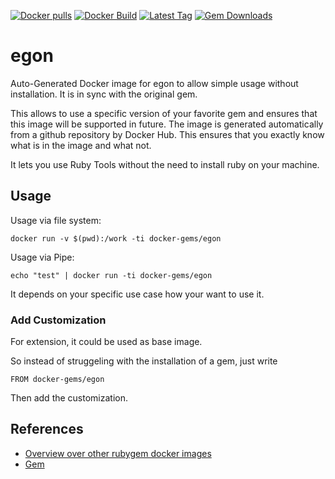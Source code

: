 [![Docker pulls](https://img.shields.io/docker/pulls/rubygem/egon.svg)](https://hub.docker.com/r/rubygem/egon/)
[![Docker Build](https://img.shields.io/docker/automated/rubygem/egon.svg)](https://hub.docker.com/r/rubygem/egon/)
[![Latest Tag](https://img.shields.io/github/tag/docker-rubygem/egon.svg)](https://hub.docker.com/r/rubygem/egon/)
[![Gem Downloads](https://img.shields.io/gem/dt/egon.svg)](https://rubygems.org/gems/egon/)
# egon

Auto-Generated Docker image for egon to allow simple usage without installation.
It is in sync with the original gem.

This allows to use a specific version of your favorite gem and ensures that this image will be supported in future.
The image is generated automatically from a github repository by Docker Hub.
This ensures that you exactly know what is in the image and what not.

It lets you use Ruby Tools without the need to install ruby on your machine.

## Usage

Usage via file system:

`docker run -v $(pwd):/work -ti docker-gems/egon`

Usage via Pipe:

`echo "test" | docker run -ti docker-gems/egon`

It depends on your specific use case how your want to use it.

### Add Customization

For extension, it could be used as base image.

So instead of struggeling with the installation of a gem, just write

`FROM docker-gems/egon`

Then add the customization.

## References

 - [Overview over other rubygem docker images](https://github.com/thinkbot/docker-rubygem)
 - [Gem](https://rubygems.org/gems/egon/)
